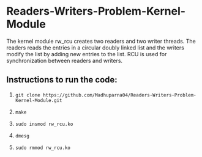 # Readers-Writers-Problem-Kernel-Module

The kernel module rw_rcu creates two readers and two writer threads.
The readers reads the entries in a circular doubly linked list and
the writers modify the list by adding new entries to the list.
RCU is used for synchronization between readers and writers.

## Instructions to run the code:

1. `git clone https://github.com/Madhuparna04/Readers-Writers-Problem-Kernel-Module.git`

2. `make`

3. `sudo insmod rw_rcu.ko`

4. `dmesg`

5. `sudo rmmod rw_rcu.ko`
